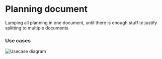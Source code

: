 # Planning document

Lumping all planning in one document, until there is enough stuff to justify splitting to multiple documents. 


### Use cases

![Usecase diagram](http://www.plantuml.com/plantuml/proxy?cache=no&src=https://raw.githubusercontent.com/Tulitomaatti/mittari/master/docs/usecases.puml)



